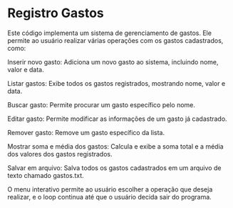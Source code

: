 # Registro Gastos
Este código implementa um sistema de gerenciamento de gastos. Ele permite ao usuário realizar várias operações com os gastos cadastrados, como:

Inserir novo gasto: Adiciona um novo gasto ao sistema, incluindo nome, valor e data.

Listar gastos: Exibe todos os gastos registrados, mostrando nome, valor e data.

Buscar gasto: Permite procurar um gasto específico pelo nome.

Editar gasto: Permite modificar as informações de um gasto já cadastrado.

Remover gasto: Remove um gasto específico da lista.

Mostrar soma e média dos gastos: Calcula e exibe a soma total e a média dos valores dos gastos registrados.

Salvar em arquivo: Salva todos os gastos cadastrados em um arquivo de texto chamado gastos.txt.

O menu interativo permite ao usuário escolher a operação que deseja realizar, e o loop continua até que o usuário decida sair do programa.
